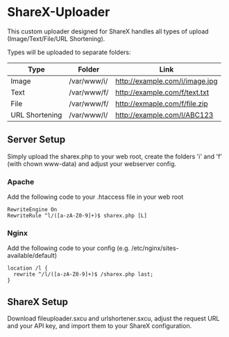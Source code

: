 # ShareX-Uploader
This custom uploader designed for ShareX handles all types of upload (Image/Text/File/URL Shortening).

Types will be uploaded to separate folders:

| Type | Folder | Link |
|---|---|---|
| Image | /var/www/i/ | http://example.com/i/image.jpg |
| Text | /var/www/f/ | http://example.com/f/text.txt |
| File | /var/www/f/ | http://exmaple.com/f/file.zip |
| URL Shortening | /var/www/l/ | http://example.com/l/ABC123 |

## Server Setup
Simply upload the sharex.php to your web root, create the folders 'i' and 'f' (with chown www-data) and adjust your webserver config.

### Apache
Add the following code to your .htaccess file in your web root

```
RewriteEngine On
RewriteRule ^l/([a-zA-Z0-9]+)$ sharex.php [L]
```

### Nginx
Add the following code to your config (e.g. /etc/nginx/sites-available/default)

```
location /l {
  rewrite ^/l/([a-zA-Z0-9]+)$ /sharex.php last;
}
```

## ShareX Setup
Download fileuploader.sxcu and urlshortener.sxcu, adjust the request URL and your API key, and import them to your ShareX configuration.
